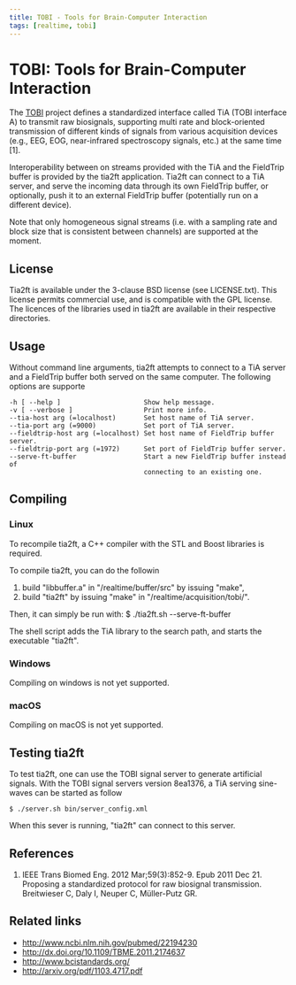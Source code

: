 ```yaml
---
title: TOBI - Tools for Brain-Computer Interaction
tags: [realtime, tobi]
---
```


# TOBI: Tools for Brain-Computer Interaction

The [TOBI](http://www.tobi-project.org) project defines a standardized interface called TiA (TOBI interface A) to transmit raw biosignals, supporting multi rate and block-oriented transmission of different kinds of signals from various acquisition devices (e.g., EEG, EOG, near-infrared spectroscopy signals, etc.) at the same time [1].

Interoperability between on streams provided with the TiA and the FieldTrip buffer is provided by the tia2ft application. Tia2ft can connect to a TiA server, and serve the incoming data through its own FieldTrip buffer, or optionally, push it to an external FieldTrip buffer (potentially run on a different device).

Note that only homogeneous signal streams (i.e. with a sampling rate and block size that is consistent between channels) are supported at the moment.

## License

Tia2ft is available under the 3-clause BSD license (see LICENSE.txt). This
license permits commercial use, and is compatible with the GPL license. The
licences of the libraries used in tia2ft are available in their respective
directories.

## Usage

Without command line arguments, tia2ft attempts to connect to a TiA server and
a FieldTrip buffer both served on the same computer. The following options are
supporte

    -h [ --help ]                     Show help message.
    -v [ --verbose ]                  Print more info.
    --tia-host arg (=localhost)       Set host name of TiA server.
    --tia-port arg (=9000)            Set port of TiA server.
    --fieldtrip-host arg (=localhost) Set host name of FieldTrip buffer server.
    --fieldtrip-port arg (=1972)      Set port of FieldTrip buffer server.
    --serve-ft-buffer                 Start a new FieldTrip buffer instead of
                                      connecting to an existing one.

## Compiling

### Linux

To recompile tia2ft, a C++ compiler with the STL and Boost libraries is
required.

To compile tia2ft, you can do the followin

1.  build "libbuffer.a" in "/realtime/buffer/src" by issuing "make",
2.  build "tia2ft" by issuing "make" in "/realtime/acquisition/tobi/".

Then, it can simply be run with:
\$ ./tia2ft.sh --serve-ft-buffer

The shell script adds the TiA library to the search path, and starts the
executable "tia2ft".

### Windows

Compiling on windows is not yet supported.

### macOS

Compiling on macOS is not yet supported.

## Testing tia2ft

To test tia2ft, one can use the TOBI signal server to generate artificial
signals. With the TOBI signal servers version 8ea1376, a TiA serving
sine-waves can be started as follow

    $ ./server.sh bin/server_config.xml

When this sever is running, "tia2ft" can connect to this server.

## References

1.  IEEE Trans Biomed Eng. 2012 Mar;59(3):852-9. Epub 2011 Dec 21. Proposing a standardized protocol for raw biosignal transmission. Breitwieser C, Daly I, Neuper C, Müller-Putz GR.

## Related links

- http://www.ncbi.nlm.nih.gov/pubmed/22194230
- http://dx.doi.org/10.1109/TBME.2011.2174637
- http://www.bcistandards.org/
- http://arxiv.org/pdf/1103.4717.pdf

